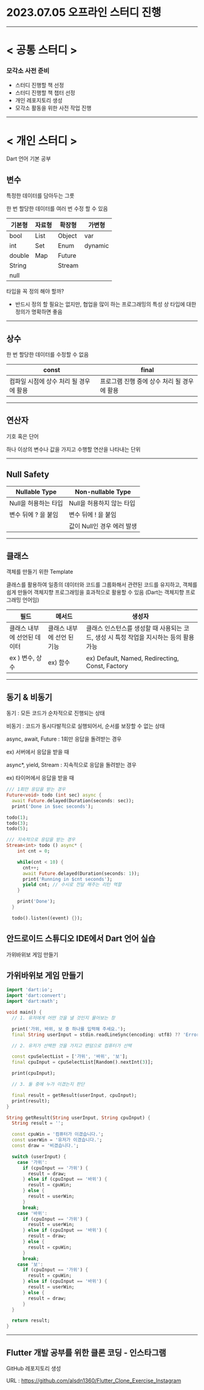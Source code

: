 # 2023.07.05 오프라인 스터디 진행
- - -
# < 공통 스터디 >
### 모각소 사전 준비
- 스터디 진행할 책 선정
- 스터디 진행할 책 챕터 선정
- 개인 레포지토리 생성
- 모각소 활동을 위한 사전 작업 진행
- - -
# < 개인 스터디 >
Dart 언어 기본 공부
## 변수

특정한 데이터를 담아두는 그릇

한 번 할당한 데이터를 여러 번 수정 할 수 있음

| 기본형 | 자료형 | 확장형 | 가변형 |
| --- | --- | --- | --- |
| bool | List | Object | var |
| int | Set | Enum | dynamic |
| double | Map | Future |  |
| String |  | Stream |  |
| null |  |  |  |

타입을 꼭 정의 해야 할까?

- 반드시 정의 할 필요는 없지만, 협업을 많이 하는 프로그래밍의 특성 상 타입에 대한 정의가 명확하면 좋음

---

## 상수

한 번 할당한 데이터를 수정할 수 없음

| const | final |
| --- | --- |
| 컴파일 시점에 상수 처리 될 경우에 활용 | 프로그램 진행 중에 상수 처리 될 경우에 활용 |

---

## 연산자

기호 혹은 단어

하나 이상의 변수나 값을 가지고 수행할 연산을 나타내는 단위

---

## Null Safety

| Nullable Type | Non-nullable Type |
| --- | --- |
| Null을 허용하는 타입 | Null을 허용하지 않는 타입 |
| 변수 뒤에 ? 을 붙임 | 변수 뒤에 ! 을 붙임 |
|  | 값이 Null인 경우 에러 발생 |

---

## 클래스

객체를 만들기 위한 Template

클래스를 활용하여 일종의 데이터와 코드를 그룹화해서 관련된 코드를 유지하고, 객체를 쉽게 만들어 객체지향 프로그래밍을 효과적으로 활용할 수 있음 (Dart는 객체지향 프로그래밍 언어임)

| 필드 | 메서드 | 생성자 |
| --- | --- | --- |
| 클래스 내부에 선언된 데이터 | 클래스 내부에 선언 된 기능 | 클래스 인스턴스를 생성할 때 사용되는 코드, 생성 시 특정 작업을 지시하는 등의 활용 가능 |
| ex ) 변수, 상수 | ex) 함수 | ex) Default, Named, Redirecting, Const, Factory |

---

## 동기 & 비동기

동기 : 모든 코드가 순차적으로 진행되는 상태

비동기 : 코드가 동시다발적으로 실행되어서, 순서를 보장할 수 없는 상태

async, await, Future : 1회만 응답을 돌려받는 경우

ex) 서버에서 응답을 받을 때

async*, yield, Stream : 지속적으로 응답을 돌려받는 경우

ex) 타이머에서 응답을 받을 때

```dart
/// 1회만 응답을 받는 경우
Future<void> todo (int sec) async {
  await Future.delayed(Duration(seconds: sec));
  print('Done in $sec seconds');

todo(1);
todo(3);
todo(5);
```

```dart
/// 지속적으로 응답을 받는 경우
Stream<int> todo () async* {
    int cnt = 0;

    while(cnt < 10) {
      cnt++;
      await Future.delayed(Duration(seconds: 1));
      print('Running in $cnt seconds');
      yield cnt; // 수시로 전달 해주는 리턴 역할
    }

    print('Done');
  }

  todo().listen((event) {});
```

## 안드로이드 스튜디오 IDE에서 Dart 언어 실습
가위바위보 게임 만들기
## 가위바위보 게임 만들기

```dart
import 'dart:io';
import 'dart:convert';
import 'dart:math';

void main() {
  // 1. 유저에게 어떤 것을 낼 것인지 물어보는 창

  print('가위, 바위, 보 중 하나를 입력해 주세요.');
  final String userInput = stdin.readLineSync(encoding: utf8) ?? 'Error';

  // 2. 유저가 선택한 것을 가지고 랜덤으로 컴퓨터가 선택

  const cpuSelectList = ['가위', '바위', '보'];
  final cpuInput = cpuSelectList[Random().nextInt(3)];

  print(cpuInput);

  // 3. 둘 중에 누가 이겼는지 판단

  final result = getResult(userInput, cpuInput);
  print(result);
}

String getResult(String userInput, String cpuInput) {
  String result = '';

  const cpuWin = '컴퓨터가 이겼습니다.';
  const userWin = '유저가 이겼습니다.';
  const draw = '비겼습니다.';

  switch (userInput) {
    case '가위':
      if (cpuInput == '가위') {
        result = draw;
      } else if (cpuInput == '바위') {
        result = cpuWin;
      } else {
        result = userWin;
      }
      break;
    case '바위':
      if (cpuInput == '가위') {
        result = userWin;
      } else if (cpuInput == '바위') {
        result = draw;
      } else {
        result = cpuWin;
      }
      break;
    case '보':
      if (cpuInput == '가위') {
        result = cpuWin;
      } else if (cpuInput == '바위') {
        result = userWin;
      } else {
        result = draw;
      }
  }

  return result;
}
```
---
## Flutter 개발 공부를 위한 클론 코딩 - 인스타그램
GitHub 레포지토리 생성

URL : https://github.com/alsdn1360/Flutter_Clone_Exercise_Instagram